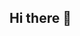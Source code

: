 ## Hi there 👋

<!--
**victorianguyenn/victorianguyenn** is a ✨ _special_ ✨ repository because its `README.md` (this file) appears on your GitHub profile.

Here are some ideas to get you started:

- 🔭 I’m currently working on enricichig my Computer Science career
- 🌱 I’m currently learning Web Design and Database
- 📫 How to reach me: Discord: Toringuyen
- 😄 Pronouns: She/her
-->
